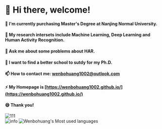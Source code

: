 # 👋 Hi there, welcome!
#### 🔭 I'm currently purchasing Master's Degree at Nanjing Normal University.
#### 🌱 My research intersets include Machine Learning, Deep Learning and Human Activity Recognition.
#### 💬 Ask me about some problems about HAR.
#### 👯 I want to find a better school to sutdy for my Ph.D.
#### 📫 How to contact me: wenbohuang1002@outlook.com
#### ⚡ My Homepage is [https://wenbohuang1002.github.io/](https://wenbohuang1002.github.io/)
#### 😄 Thank you!  
![111](http://antzuhl.cn:4000/get/@wenbohuang1002.readme)  
![info](https://github-readme-stats.vercel.app/api?username=wenbohuang1002&show_icons=true&count_private=true&hide=prs&theme=dark) ![Wenbohuang's Most used languages](https://github-readme-stats.vercel.app/api/top-langs/?username=wenbohuang1002&layout=compact&hide_border=true&langs_count=10&theme=dark)



<!--
**wenbohuang1002/wenbohuang1002** is a ✨ _special_ ✨ repository because its `README.md` (this file) appears on your GitHub profile.

Here are some ideas to get you started:

- 🔭 I’m currently working on ...
- 🌱 I’m currently learning ...
- 👯 I’m looking to collaborate on ...
- 🤔 I’m looking for help with ...
- 💬 Ask me about ...
- 📫 How to reach me: ...
- 😄 Pronouns: ...
- ⚡ Fun fact: ...
-->
